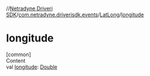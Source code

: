 //[Netradyne Driveri SDK](../../index.md)/[com.netradyne.driverisdk.events](../index.md)/[LatLong](index.md)/[longitude](longitude.md)



# longitude  
[common]  
Content  
val [longitude](longitude.md): [Double](https://kotlinlang.org/api/latest/jvm/stdlib/kotlin/-double/index.html)  



